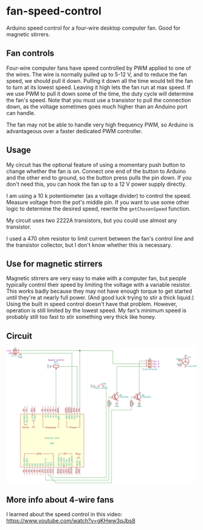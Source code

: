# fan-speed-control
Arduino speed control for a four-wire desktop computer fan. Good for magnetic stirrers.

## Fan controls
Four-wire computer fans have speed controlled by PWM applied to one of the
wires. The wire is normally pulled up to 5-12 V, and to reduce the fan speed,
we should pull it down. Pulling it down all the time would tell the fan to turn
at its lowest speed. Leaving it high lets the fan run at max speed. If we use
PWM to pull it down some of the time, the duty cycle will determine the fan's
speed. Note that you must use a transistor to pull the connection down, as the
voltage sometimes goes much higher than an Anduino port can handle.

The fan may not be able to handle very high frequency PWM, so Arduino is
advantageous over a faster dedicated PWM controller.

## Usage
My circuit has the optional feature of using a momentary push button to change
whether the fan is on. Connect one end of the button to Arduino and the other
end to ground, so the button press pulls the pin down. If you don't need this,
you can hook the fan up to a 12 V power supply directly.

I am using a 10 k potentiometer (as a voltage divider) to control the speed.
Measure voltage from the pot's middle pin. If you want to use some other logic
to determine the desired speed, rewrite the `getChosenSpeed` function.

My circuit uses two 2222A transistors, but you could use almost any transistor.

I used a 470 ohm resistor to limit current between the fan's control line and
the transistor collector, but I don't know whether this is necessary.

## Use for magnetic stirrers
Magnetic stirrers are very easy to make with a computer fan, but people
typically control their speed by limiting the voltage with a variable
resistor. This works badly because they may not have enough torque to get
started until they're at nearly full power. (And good luck trying to stir a thick
liquid.) Using the built in speed control doesn't have that problem. However,
operation is still limited by the lowest speed. My fan's minimum speed is
probably still too fast to stir something very thick like honey.

## Circuit
![Circuit diagram](fan-speed-control.png?raw=true)

## More info about 4-wire fans
I learned about the speed control in this video:
https://www.youtube.com/watch?v=gKHww3qJbs8
